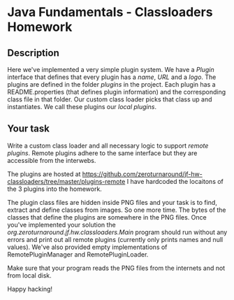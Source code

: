 Java Fundamentals - Classloaders Homework
===========

Description
----------

Here we've implemented a very simple plugin system. We have a *Plugin* interface
that defines that every plugin has a *name*, *URL* and a *logo*. The plugins are defined
in the folder *plugins* in the project. Each plugin has a README.properties
(that defines plugin information) and the corresponding class file in that folder.
Our custom class loader picks that class up and instantiates. We call these plugins
our *local plugins*.

Your task
----------

Write a custom class loader and all necessary logic to support *remote plugins*. Remote plugins
adhere to the same interface but they are accessible from the interwebs.

The plugins are hosted at https://github.com/zeroturnaround/jf-hw-classloaders/tree/master/plugins-remote
I have hardcoded the locaitons of the 3 plugins into the homework.

The plugin class files are hidden inside PNG files and your task is to find, extract and define classes
from images. So one more time. The bytes of the classes that define the plugins are somewhere in the PNG files. Once
you've implemented your solution the *org.zeroturnaround.jf.hw.classloaders.Main* program should run without any errors and
print out all remote plugins (currently only prints names and null values). We've also provided empty implementations
of RemotePluginManager and RemotePluginLoader.

Make sure that your program reads the PNG files from the internets and not from local disk.

Happy hacking!
